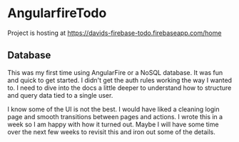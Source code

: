 # AngularfireTodo

Project is hosting at https://davids-firebase-todo.firebaseapp.com/home

## Database
This was my first time using AngularFire or a NoSQL database. It was fun and quick to get started. I didn't get the auth rules working the way I wanted to. I need to dive into the docs a little deeper to understand how to structure and query data tied to a single user. 


I know some of the UI is not the best. I would have liked a cleaning login page and smooth transitions between pages and actions. I wrote this in a week so I am happy with how it turned out. Maybe I will have some time over the next few weeks to revisit this and iron out some of the details. 
